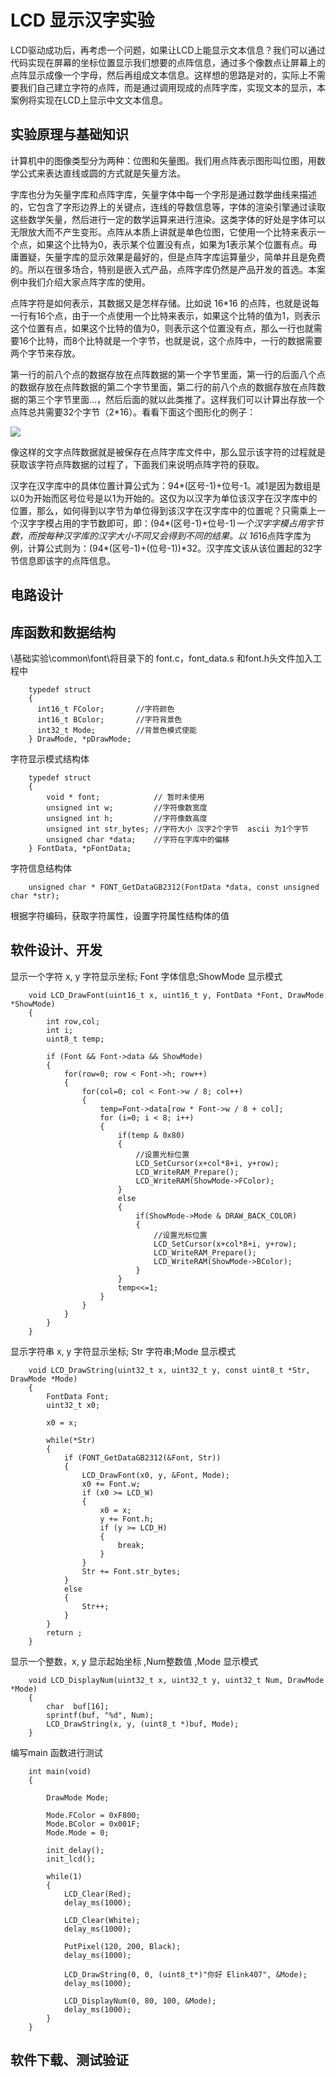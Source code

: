 # LCD 显示汉字实验 #

LCD驱动成功后，再考虑一个问题，如果让LCD上能显示文本信息？我们可以通过代码实现在屏幕的坐标位置显示我们想要的点阵信息，通过多个像数点让屏幕上的点阵显示成像一个字母，然后再组成文本信息。这样想的思路是对的，实际上不需要我们自己建立字符的点阵，而是通过调用现成的点阵字库，实现文本的显示，本案例将实现在LCD上显示中文文本信息。

## 实验原理与基础知识 ##
计算机中的图像类型分为两种：位图和矢量图。我们用点阵表示图形叫位图，用数学公式来表达直线或圆的方式就是矢量方法。

字库也分为矢量字库和点阵字库，矢量字体中每一个字形是通过数学曲线来描述的，它包含了字形边界上的关键点，连线的导数信息等，字体的渲染引擎通过读取这些数学矢量，然后进行一定的数学运算来进行渲染。这类字体的好处是字体可以无限放大而不产生变形。点阵从本质上讲就是单色位图，它使用一个比特来表示一个点，如果这个比特为0，表示某个位置没有点，如果为1表示某个位置有点。毋庸置疑，矢量字库的显示效果是最好的，但是点阵字库运算量少，简单并且是免费的。所以在很多场合，特别是嵌入式产品，点阵字库仍然是产品开发的首选。本案例中我们介绍大家点阵字库的使用。

点阵字符是如何表示，其数据又是怎样存储。比如说 16*16 的点阵，也就是说每一行有16个点，由于一个点使用一个比特来表示，如果这个比特的值为1，则表示这个位置有点，如果这个比特的值为0，则表示这个位置没有点，那么一行也就需要16个比特，而8个比特就是一个字节，也就是说，这个点阵中，一行的数据需要两个字节来存放。

第一行的前八个点的数据存放在点阵数据的第一个字节里面，第一行的后面八个点的数据存放在点阵数据的第二个字节里面，第二行的前八个点的数据存放在点阵数据的第三个字节里面...，然后后面的就以此类推了。这样我们可以计算出存放一个点阵总共需要32个字节（2*16）。看看下面这个图形化的例子：
           
![](img/chapter25/1.1.1.png) 

像这样的文字点阵数据就是被保存在点阵字库文件中，那么显示该字符的过程就是获取该字符点阵数据的过程了，下面我们来说明点阵字符的获取。

汉字在汉字库中的具体位置计算公式为：94*(区号-1)+位号-1。减1是因为数组是以0为开始而区号位号是以1为开始的。这仅为以汉字为单位该汉字在汉字库中的位置，那么，如何得到以字节为单位得到该汉字在汉字库中的位置呢？只需乘上一个汉字字模占用的字节数即可，即：(94*(区号-1)+位号-1)*一个汉字字模占用字节数，而按每种汉字库的汉字大小不同又会得到不同的结果。以 16*16点阵字库为例，计算公式则为：(94*(区号-1)+(位号-1))*32。汉字库文该从该位置起的32字节信息即该字的点阵信息。


## 电路设计 ##

## 库函数和数据结构 ##
\基础实验\common\font\将目录下的 font.c，font_data.s 和font.h头文件加入工程中

        typedef struct 
        {
          int16_t FColor;       //字符颜色
          int16_t BColor;       //字符背景色
          int32_t Mode;         //背景色模式使能
        } DrawMode, *pDrawMode;
        
字符显示模式结构体

        typedef struct 
        {
            void * font;            // 暂时未使用
            unsigned int w;         //字符像数宽度
            unsigned int h;         //字符像数高度
            unsigned int str_bytes; //字符大小 汉字2个字节  ascii 为1个字节
            unsigned char *data;    //字符在字库中的偏移
        } FontData, *pFontData;
字符信息结构体

        unsigned char * FONT_GetDataGB2312(FontData *data, const unsigned char *str);
        
根据字符编码，获取字符属性，设置字符属性结构体的值

## 软件设计、开发 ##

显示一个字符 x, y 字符显示坐标; Font  字体信息;ShowMode  显示模式

        void LCD_DrawFont(uint16_t x, uint16_t y, FontData *Font, DrawMode *ShowMode)
        {   
            int row,col;
            int i;
            uint8_t temp;

            if (Font && Font->data && ShowMode)
            {
                for(row=0; row < Font->h; row++)
                {
                    for(col=0; col < Font->w / 8; col++)
                    {                 
                        temp=Font->data[row * Font->w / 8 + col];
                        for (i=0; i < 8; i++)
                        {
                            if(temp & 0x80)
                            {
                                //设置光标位置 
                                LCD_SetCursor(x+col*8+i, y+row);
                                LCD_WriteRAM_Prepare(); 
                                LCD_WriteRAM(ShowMode->FColor);
                            }
                            else
                            {
                                if(ShowMode->Mode & DRAW_BACK_COLOR)
                                {
                                    //设置光标位置 
                                    LCD_SetCursor(x+col*8+i, y+row);
                                    LCD_WriteRAM_Prepare(); 
                                    LCD_WriteRAM(ShowMode->BColor);
                                }
                            }
                            temp<<=1; 
                        }
                    }
                }
            }
        }

显示字符串 x, y 字符显示坐标; Str 字符串;Mode  显示模式

        void LCD_DrawString(uint32_t x, uint32_t y, const uint8_t *Str, DrawMode *Mode)
        {
            FontData Font;
            uint32_t x0;

            x0 = x;

            while(*Str)
            {
                if (FONT_GetDataGB2312(&Font, Str))
                {
                    LCD_DrawFont(x0, y, &Font, Mode);
                    x0 += Font.w;
                    if (x0 >= LCD_W)
                    {
                        x0 = x;
                        y += Font.h;
                        if (y >= LCD_H)
                        {
                            break;
                        }
                    }
                    Str += Font.str_bytes;
                }
                else
                {
                    Str++;
                }
            }
            return ;
        }

显示一个整数，x, y 显示起始坐标 ,Num整数值 ,Mode  显示模式

        void LCD_DisplayNum(uint32_t x, uint32_t y, uint32_t Num, DrawMode *Mode)
        { 
            char  buf[16];
            sprintf(buf, "%d", Num);
            LCD_DrawString(x, y, (uint8_t *)buf, Mode);
        }
        
编写main 函数进行测试

        int main(void)
        {

            DrawMode Mode;

            Mode.FColor = 0xF800;
            Mode.BColor = 0x001F;
            Mode.Mode = 0;

            init_delay();
            init_lcd();	

            while(1)
            {
                LCD_Clear(Red);
                delay_ms(1000);

                LCD_Clear(White);
                delay_ms(1000);

                PutPixel(120, 200, Black);	
                delay_ms(1000);

                LCD_DrawString(0, 0, (uint8_t*)"你好 Elink407", &Mode);
                delay_ms(1000);

                LCD_DisplayNum(0, 80, 100, &Mode);
                delay_ms(1000);
            }
        }

## 软件下载、测试验证 ##


